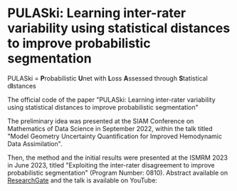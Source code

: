 # PULASki: Learning inter-rater variability using statistical distances to improve probabilistic segmentation
PULASki = **P**robabilistic **U**net with **L**oss **A**ssessed through **S**tatistical d**I**stances

The official code of the paper "PULASki: Learning inter-rater variability using statistical distances to improve probabilistic segmentation"

The preliminary idea was presented at the SIAM Conference on Mathematics of Data Science in September 2022, within the talk titled "Model Geometry Uncertainty Quantification for Improved Hemodynamic Data Assimilation".

Then, the method and the initial results were presented at the ISMRM 2023 in June 2023, titled "Exploiting the inter-rater disagreement to improve probabilistic segmentation" (Program Number: 0810). Abstract available on [ResearchGate](https://www.researchgate.net/publication/370978766_Exploiting_the_inter-rater_disagreement_to_improve_probabilistic_segmentation) and the talk is available on YouTube: 




